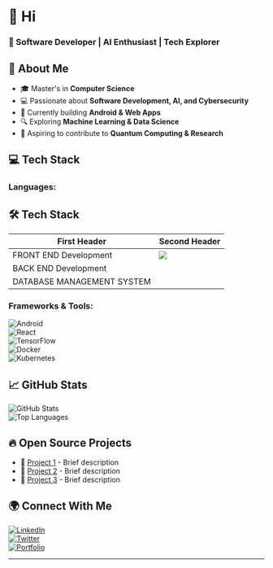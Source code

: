 # 👋 Hi
### 🚀 Software Developer | AI Enthusiast | Tech Explorer    

## 🔹 About Me  
- 🎓 Master's in **Computer Science**  
- 💻 Passionate about **Software Development, AI, and Cybersecurity**  
- 📱 Currently building **Android & Web Apps**  
- 🔍 Exploring **Machine Learning & Data Science**  
- 🎯 Aspiring to contribute to **Quantum Computing & Research**  

## 💻 Tech Stack  
### **Languages:**  

## 🛠️ Tech Stack  
| First Header  | Second Header |
| ------------- | ------------- |
| FRONT END Development         | <img src="https://cdn.jsdelivr.net/gh/devicons/devicon@latest/icons/html5/html5-plain-wordmark.svg" /> |
| BACK END Development          |  |
| DATABASE MANAGEMENT SYSTEM    |  |



### **Frameworks & Tools:**  
![Android](https://img.shields.io/badge/-Android-3DDC84?style=flat&logo=android&logoColor=white)  
![React](https://img.shields.io/badge/-React-61DAFB?style=flat&logo=react&logoColor=black)  
![TensorFlow](https://img.shields.io/badge/-TensorFlow-FF6F00?style=flat&logo=tensorflow&logoColor=white)  
![Docker](https://img.shields.io/badge/-Docker-2496ED?style=flat&logo=docker&logoColor=white)  
![Kubernetes](https://img.shields.io/badge/-Kubernetes-326CE5?style=flat&logo=kubernetes&logoColor=white)  

## 📈 GitHub Stats  
![GitHub Stats](https://github-readme-stats.vercel.app/api?username=FireStackDev&show_icons=true&theme=radical)  
![Top Languages](https://github-readme-stats.vercel.app/api/top-langs/?username=FireStackDev&layout=compact&theme=radical)  

## 🔥 Open Source Projects  
- 🚀 [Project 1](https://github.com/yourusername/project1) - Brief description  
- 🔐 [Project 2](https://github.com/yourusername/project2) - Brief description  
- 🤖 [Project 3](https://github.com/yourusername/project3) - Brief description  

## 🌍 Connect With Me  
[![LinkedIn](https://img.shields.io/badge/-LinkedIn-0077B5?style=flat&logo=linkedin&logoColor=white)](https://linkedin.com/in/yourusername)  
[![Twitter](https://img.shields.io/badge/-Twitter-1DA1F2?style=flat&logo=twitter&logoColor=white)](https://twitter.com/yourusername)  
[![Portfolio](https://img.shields.io/badge/-Portfolio-000000?style=flat&logo=github&logoColor=white)](https://yourportfolio.com)  

---
